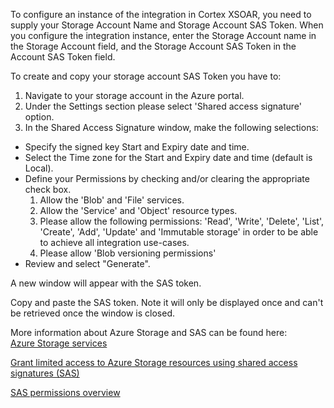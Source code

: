 To configure an instance of the integration in Cortex XSOAR, you need to supply your Storage Account Name and Storage Account SAS Token.
When you configure the integration instance, enter the Storage Account name in the Storage Account field, and the Storage Account SAS Token in the Account SAS Token field.

To create and copy your storage account SAS Token you have to:

1. Navigate to your storage account in the Azure portal.
2. Under the Settings section please select 'Shared access signature' option.
3. In the Shared Access Signature window, make the following selections:

* Specify the signed key Start and Expiry date and time.
* Select the Time zone for the Start and Expiry date and time (default is Local).
* Define your Permissions by checking and/or clearing the appropriate check box.
  1. Allow the 'Blob' and 'File' services.
  2. Allow the 'Service' and 'Object' resource types.
  3. Please allow the following permissions: 'Read', 'Write', 'Delete', 'List', 'Create', 'Add', 'Update' and 'Immutable storage' in order to be able to achieve all integration use-cases.
  4. Please allow 'Blob versioning permissions'
* Review and select "Generate".

A new window will appear with the SAS token.

Copy and paste the SAS token. Note it will only be displayed once and can't be retrieved once the window is closed.

More information about Azure Storage and SAS can be found here:<br>
[Azure Storage services](https://docs.microsoft.com/en-us/rest/api/storageservices/)

[Grant limited access to Azure Storage resources using shared access signatures (SAS)](https://docs.microsoft.com/en-us/azure/storage/common/storage-sas-overview)

[SAS permissions overview](https://docs.microsoft.com/en-us/rest/api/storageservices/create-service-sas)
